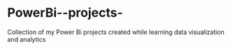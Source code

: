 # PowerBi--projects-
Collection of my Power Bi projects created while learning data visualization and analytics 
